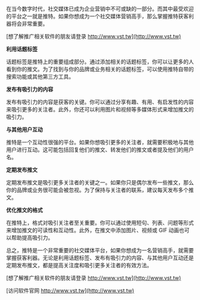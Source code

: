 在当今数字时代，社交媒体已成为企业营销中不可或缺的一部分。而其中最受欢迎的平台之一就是推特。如果你想成为一个社交媒体营销高手，那么掌握推特获客利器将会非常重要。

[想了解推广相关软件的朋友请登录 http://www.vst.tw](http://www.vst.tw)

**利用话题标签**

话题标签是推特上的重要组成部分。通过添加相关的话题标签，你可以让更多的人看到你的推文。为了找到与你的品牌或业务相关的话题标签，可以使用推特自带的搜索功能或其他第三方工具。

**发布有吸引力的内容**

发布有吸引力的内容是获客的关键。你可以通过分享有趣、有用、有启发性的内容来吸引更多的关注者。此外，你还可以利用图片和视频等多媒体形式来增加推文的吸引力。

**与其他用户互动**

推特是一个互动性很强的平台。如果你想吸引更多的关注者，就需要积极地与其他用户进行互动。这可能包括回复他们的推文、转发他们的推文或者提及他们的用户名。

**定期发布推文**

定期发布推文是吸引更多关注者的关键之一。如果你只是偶尔发布一些推文，那么你的品牌或业务很可能会被忽视。为了保持与关注者的联系，建议每天发布多个推文。

**优化推文的格式**

在推特上，格式对吸引关注者至关重要。你可以通过使用短句、列表、问题等形式来增加推文的可读性和互动性。此外，在推文中添加图片、视频或 GIF 动画也可以帮助提高吸引力。

总之，推特是一个非常重要的社交媒体平台，如果你想成为一名营销高手，就需要掌握获客利器。无论是利用话题标签、发布有吸引力的内容、与其他用户互动还是定期发布推文，都是提高关注度和吸引更多关注者的有效方法。

[想了解推广相关软件的朋友请登录 http://www.vst.tw](http://www.vst.tw)


[访问软件官网 http://www.vst.tw](http://www.vst.tw)
